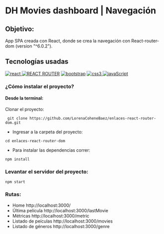 # DH Movies dashboard | Navegación

## Objetivo:
App SPA creada con React, donde se crea la navegación con React-router-dom (version "^6.0.2").

## Tecnologías usadas
<p align="left">
  <!–– REACT ––>
  <a href="https://reactjs.org/" target="_blank" data-bs-toggle="tooltip" title="ReactJS"> <img src="https://img.shields.io/badge/React-20232A?style=for-the-badge&logo=react&logoColor=61DAFB" alt="react"/> </a>
  <!–– REACT ROUTER ––>
<a href="https://github.com/remix-run/react-router/tree/main/packages/react-router-dom" target="_blank" data-bs-toggle="tooltip" title="REACT ROUTER"> <img src="https://img.shields.io/badge/React_Router-CA4245?style=for-the-badge&logo=react-router&logoColor=white" alt="REACT ROUTER"/></a>
   <!–– BOOTSTRAP ––>
<a href="https://getbootstrap.com" target="_blank" data-bs-toggle="tooltip" title="Bootstrap"> <img src="https://img.shields.io/badge/Bootstrap-563D7C?style=for-the-badge&logo=bootstrap&logoColor=white" alt="bootstrap"/></a>
  <!–– CSS ––>
    <a href="https://www.w3schools.com/css/" target="_blank" data-bs-toggle="tooltip" title="CSS3"> <img src="https://img.shields.io/badge/CSS3-1572B6?style=for-the-badge&logo=css3&logoColor=white" alt="css3"/> </a>
  <!–– JAVASCRIPT ––>
<a href=https://developer.mozilla.org/en-US/docs/Web/JavaScript" target="_blank" data-bs-toggle="tooltip" title="JavaScript"> <img src="https://img.shields.io/badge/JavaScript-323330?style=for-the-badge&logo=javascript&logoColor=F7DF1E" alt="javaScript"/> </a>
  
  </p>


### ¿Cómo instalar el proyecto?

#### Desde la terminal:
  
Clonar el proyecto:

````
 git clone https://github.com/LorenaCoheneBaez/enlaces-react-router-dom.git 
 ````

- Ingresar a la carpeta del proyecto: 
````
cd enlaces-react-router-dom
````

- Para instalar las dependencias correr: 

```
npm install
```

### Levantar el servidor del proyecto: 

````
npm start
````


### Rutas:
- Home http://localhost:3000/
- Última película http://localhost:3000/lastMovie
- Métricas http://localhost:3000/metric
- Listado de peículas http://localhost:3000/movies
- Listado de géneros http://localhost:3000/genre
